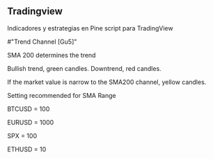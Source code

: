 ## Tradingview
Indicadores y estrategias en Pine script para TradingView

#"Trend Channel [Gu5]"

SMA 200 determines the trend

Bullish trend, green candles. Downtrend, red candles.

If the market value is narrow to the SMA200 channel, yellow candles.

  Setting recommended for SMA Range
  
  BTCUSD = 100
  
  EURUSD = 1000
  
  SPX = 100
  
  ETHUSD = 10
  

